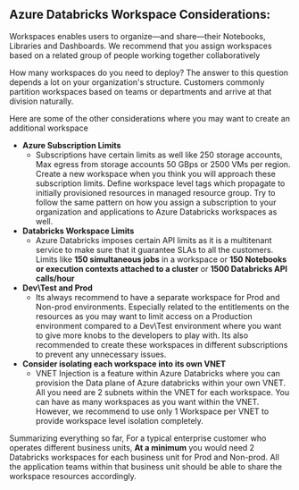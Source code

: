 ## **Azure Databricks Workspace Considerations:** 

Workspaces enables users to organize—and share—their Notebooks, Libraries and Dashboards. We recommend that you assign workspaces based on a related group of people working together collaboratively

How many workspaces do you need to deploy? The answer to this question depends a lot on your organization's structure. Customers commonly partition workspaces based on teams or departments and arrive at that division naturally.

Here are some of the other considerations where you may want to create an additional workspace

- **Azure Subscription Limits** 
  - Subscriptions have certain limits as well like 250 storage accounts, Max egress from storage accounts 50 GBps or 2500 VMs per region. Create a new workspace when you think you will approach these subscription limits. Define workspace level tags which propagate to initially provisioned resources in managed resource group. Try to follow the same pattern on how you assign a subscription to your organization and applications to Azure Databricks workspaces as well.
- **Databricks Workspace Limits**
  - Azure Databricks imposes certain API limits as it is a multitenant service to make sure that it guarantee SLAs to all the customers. Limits like **150 simultaneous jobs** in a workspace or **150 Notebooks or execution contexts attached to a cluster** or **1500 Databricks API calls/hour**
- **Dev\Test and Prod**
  - Its always recommend to have a separate workspace for Prod and Non-prod environments. Especially related to the entitlements on the resources as you may want to limit access on a Production environment compared to a Dev\Test environment where you want to give more knobs to the developers to play with. Its also recommended to create these workspaces in different subscriptions to prevent any unnecessary issues.
- **Consider isolating each workspace into its own VNET**
  - VNET Injection is a feature within Azure Databricks where you can provision the Data plane of Azure databricks within your own VNET. All you need are 2 subnets within the VNET for each workspace. You can have as many workspaces as you want within the VNET. However, we recommend to use only 1 Workspace per VNET to provide workspace level isolation completely.

Summarizing everything so far, For a typical enterprise customer who operates different business units, **At a minimum** you would need 2 Databricks workspaces for each business unit for Prod and Non-prod. All the application teams within that business unit should be able to share the workspace resources accordingly.

